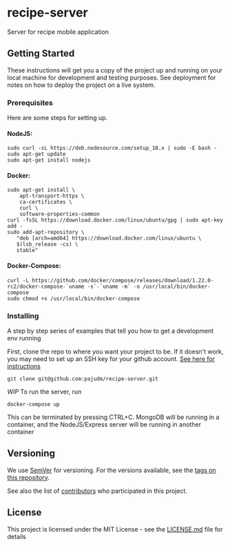 # recipe-server
Server for recipe mobile application

## Getting Started

These instructions will get you a copy of the project up and running on your local machine for development and testing purposes. See deployment for notes on how to deploy the project on a live system.

### Prerequisites

Here are some steps for setting up.

#### NodeJS:
```
sudo curl -sL https://deb.nodesource.com/setup_10.x | sudo -E bash -
sudo apt-get update
sudo apt-get install nodejs
```
#### Docker: 
```
sudo apt-get install \
    apt-transport-https \
    ca-certificates \
    curl \
    software-properties-common
curl -fsSL https://download.docker.com/linux/ubuntu/gpg | sudo apt-key add -
sudo add-apt-repository \
   "deb [arch=amd64] https://download.docker.com/linux/ubuntu \
   $(lsb_release -cs) \
   stable"
```

#### Docker-Compose:
```
curl -L https://github.com/docker/compose/releases/download/1.22.0-rc2/docker-compose-`uname -s`-`uname -m` -o /usr/local/bin/docker-compose
sudo chmod +x /usr/local/bin/docker-compose
```

### Installing

A step by step series of examples that tell you how to get a development env running

First, clone the repo to where you want your project to be. If it doesn't work, you may need to set up an SSH key for your github account. [See here for instructions](https://github.com/settings/keys)

```
git clone git@github.com:pajudm/recipe-server.git
```

*WIP* To run the server, run

```
docker-compose up
```
This can be terminated by pressing CTRL+C. MongoDB will be running in a container, and the NodeJS/Express server will be running in another container


<!-- ## Running the tests

Explain how to run the automated tests for this system

### Break down into end to end tests

Explain what these tests test and why

```
Give an example
```

### And coding style tests

Explain what these tests test and why

```
Give an example
```

## Deployment

Add additional notes about how to deploy this on a live system

## Built With

* [Dropwizard](http://www.dropwizard.io/1.0.2/docs/) - The web framework used
* [Maven](https://maven.apache.org/) - Dependency Management
* [ROME](https://rometools.github.io/rome/) - Used to generate RSS Feeds -->

<!-- ## Contributing

Please read [CONTRIBUTING.md](https://gist.github.com/PurpleBooth/b24679402957c63ec426) for details on our code of conduct, and the process for submitting pull requests to us. -->

## Versioning

We use [SemVer](http://semver.org/) for versioning. For the versions available, see the [tags on this repository](https://github.com/your/project/tags). 

<!-- ## Authors

* **Patrick Sison** - *Initial work* - [GitHub](https://github.com/PatrickSison)
* **Billie Thompson** - *Initial work* - [PurpleBooth](https://github.com/PurpleBooth)
* **Billie Thompson** - *Initial work* - [PurpleBooth](https://github.com/PurpleBooth) -->

See also the list of [contributors](https://github.com/pajudm/recipe-server/contributors) who participated in this project.

## License

This project is licensed under the MIT License - see the [LICENSE.md](LICENSE) file for details
